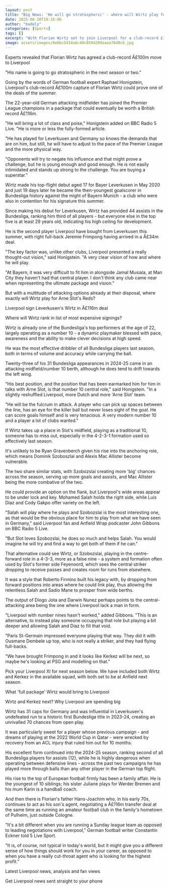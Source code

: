 ```yaml
---
layout: post
title: "Big News: 'He will go stratospheric' - where will Wirtz play for Liverpool?"
date: 2025-06-20T19:16:06
author: "badely"
categories: [Sports]
tags: []
excerpt: "With Florian Wirtz set to join Liverpool for a club-record £100m, BBC Sport look at where the Germany midfielder will play."
image: assets/images/8e6bc5414a6c40c8594209aaea76d0c6.jpg
---
```


Experts revealed that Florian Wirtz has agreed a club-record Â£100m move to Liverpool

"His name is going to go stratospheric in the next season or two."

Going by the words of German football expert Raphael Honigstein, Liverpool's club-record Â£100m capture of Florian Wirtz could prove one of the deals of the summer.

The 22-year-old German attacking midfielder has joined the Premier League champions in a package that could eventually be worth a British record Â£116m.

"He will bring a lot of class and poise," Honigstein added on BBC Radio 5 Live. "He is more or less the fully-formed article.

"He has played for Leverkusen and Germany so knows the demands that are on him, but still, he will have to adjust to the pace of the Premier League and the more physical way. 

"Opponents will try to negate his influence and that might prove a challenge, but he is young enough and good enough. He is not easily intimidated and stands up strong to the challenge. You are buying a superstar."

Wirtz made his top-flight debut aged 17 for Bayer Leverkusen in May 2020 and just 19 days later he became the then-youngest goalscorer in Bundesliga history against the might of Bayern Munich - a club who were also in contention for his signature this summer.

Since making his debut for Leverkusen, Wirtz has provided 44 assists in the Bundesliga, ranking him third of all players - but everyone else in the top five is at least 29 years old, indicating his high ceiling for development.

He is the second player Liverpool have bought from Leverkusen this summer, with right full-back Jeremie Frimpong having arrived in a Â£34m deal.

"The key factor was, unlike other clubs, Liverpool presented a really thought-out vision," said Honigstein. "A very clear vision of how and where he will play. 

"At Bayern, it was very difficult to fit him in alongside Jamal Musiala, at Man City they haven't had that central player. I don't think any club came near when representing the ultimate package and vision."

But with a multitude of attacking options already at their disposal, where exactly will Wirtz play for Arne Slot's Reds?

Liverpool sign Leverkusen's Wirtz in Â£116m deal

Where will Wirtz rank in list of most expensive signings?

Wirtz is already one of the Bundesliga's top performers at the age of 22, largely operating as a number 10 - a dynamic playmaker blessed with pace, awareness and the ability to make clever decisions at high speed.

He was the most effective dribbler of all Bundesliga players last season, both in terms of volume and accuracy while carrying the ball.

Twenty-three of his 31 Bundesliga appearances in 2024-25 came in an attacking midfield/number 10 berth, although he does tend to drift towards the left wing.

"His best position, and the position that has been earmarked him for him in talks with Arne Slot, is that number 10 central role," said Honigstein. "In a slightly reshuffled Liverpool, more Dutch and more 'Arne Slot' team.

"He will be the fulcrum in attack. A player who can pick up spaces between the line, has an eye for the killer ball but never loses sight of the goal. He can score goals himself and is very tenacious. A very modern number 10 and a player a lot of clubs wanted."

If Wirtz takes up a place in Slot's midfield, playing as a traditional 10, someone has to miss out, especially in the 4-2-3-1 formation used so effectively last season.

It's unlikely to be Ryan Gravenberch given his rise into the anchoring role, which means Dominik Szoboszlai and Alexis Mac Allister become vulnerable.

The two share similar stats, with Szobozslai creating more 'big' chances across the season, serving up more goals and assists, and Mac Allister being the more combative of the two.

He could provide an option on the flank, but Liverpool's wide areas appear to be under lock and key. Mohamed Salah holds the right side, while Luis Diaz and Cody Gakpo offer variety on the left.

"Salah will play where he plays and Szobozslai is the most interesting one, as that would be the obvious place for him to play from what we have seen in Germany," said Liverpool fan and Anfield Wrap podcaster John Gibbons on BBC Radio 5 Live.

"But Slot loves Szobozslai, he does so much and helps Salah. You would imagine he will try and find a way to get both of them if he can."

That alternative could see Wirtz, or Szobozslai, playing in the centre-forward role in a 4-3-3, more as a false nine - a system and formation often used by Slot's former side Feyenoord, which sees the central striker dropping to receive passes and creates room for runs from elsewhere.

It was a style that Roberto Firmino built his legacy with, by dropping from forward positions into areas where he could link play, thus allowing the relentless Salah and Sadio Mane to prosper from wide berths.

The output of Diogo Jota and Darwin Nunez perhaps points to the central-attacking area being the one where Liverpool lack a man in form.

"Liverpool with number nines hasn't worked," added Gibbons. "This is an alternative, to instead play someone occupying that role but playing a bit deeper and allowing Salah and Diaz to fill that void. 

"Paris St-Germain impressed everyone playing that way. They did it with Ousmane Dembele up top, who is not really a striker, and they had flying full-backs. 

"We have brought Frimpong in and it looks like Kerkez will be next, so maybe he's looking at PSG and modelling on that."

Pick your Liverpool XI for next season below. We have included both Wirtz and Kerkez in the available squad, with both set to be at Anfield next season.

What 'full package' Wirtz would bring to Liverpool

Wirtz and Kerkez next? Why Liverpool are spending big

Wirtz has 31 caps for Germany and was influential in Leverkusen's undefeated run to a historic first Bundesliga title in 2023-24, creating an unrivalled 70 chances from open play.

It was particularly sweet for a player whose previous campaign - and dreams of playing at the 2022 World Cup in Qatar - were wrecked by recovery from an ACL injury that ruled him out for 10 months.

His excellent form continued into the 2024-25 season, ranking second of all Bundesliga players for assists (12), while he is highly dangerous when operating between defensive lines - across the past two campaigns he has played more through balls than any other player in the German top flight.

His rise to the top of European football firmly has been a family affair. He is the youngest of 10 siblings; his sister Juliane plays for Werder Bremen and his mum Karin is a handball coach.

And then there is Florian's father Hans-Joachim who, in his early 70s, continues to act as his son's agent, negotiating a Â£116m transfer deal at the same time as running an amateur football club in the family's hometown of Pulheim, just outside Cologne.

"It's a bit different when you are running a Sunday league team as opposed to leading negotiations with Liverpool," German football writer Constantin Eckner told 5 Live Sport.

"It is, of course, not typical in today's world, but it might give you a different sense of how things should work for you in your career, as opposed to when you have a really cut-throat agent who is looking for the highest profit."

Latest Liverpool news, analysis and fan views

Get Liverpool news sent straight to your phone

